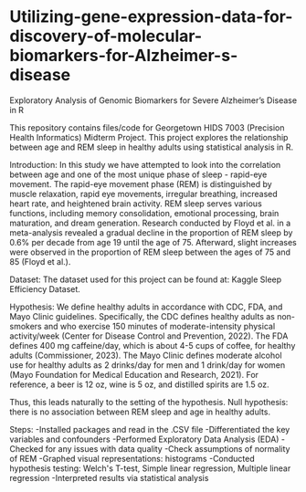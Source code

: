# Utilizing-gene-expression-data-for-discovery-of-molecular-biomarkers-for-Alzheimer-s-disease
Exploratory Analysis of Genomic Biomarkers for  Severe Alzheimer’s Disease in R 

This repository contains files/code for Georgetown HIDS 7003 (Precision Health Informatics) Midterm Project. This project explores the relationship between age and REM sleep in healthy adults using statistical analysis in R.

Introduction:
In this study we have attempted to look into the correlation between age and one of the most unique phase of sleep - rapid-eye movement. The rapid-eye movement phase (REM) is distinguished by muscle relaxation, rapid eye movements, irregular breathing, increased heart rate, and heightened brain activity. REM sleep serves various functions, including memory consolidation, emotional processing, brain maturation, and dream generation. Research conducted by Floyd et al. in a meta-analysis revealed a gradual decline in the proportion of REM sleep by 0.6% per decade from age 19 until the age of 75. Afterward, slight increases were observed in the proportion of REM sleep between the ages of 75 and 85 (Floyd et al.).

Dataset:
The dataset used for this project can be found at: Kaggle Sleep Efficiency Dataset.

Hypothesis:
We define healthy adults in accordance with CDC, FDA, and Mayo Clinic guidelines. Specifically, the CDC defines healthy adults as non-smokers and who exercise 150 minutes of moderate-intensity physical activity/week (Center for Disease Control and Prevention, 2022). The FDA defines 400 mg caffeine/day, which is about 4-5 cups of coffee, for healthy adults (Commissioner, 2023). The Mayo Clinic defines moderate alcohol use for healthy adults as 2 drinks/day for men and 1 drink/day for women (Mayo Foundation for Medical Education and Research, 2021). For reference, a beer is 12 oz, wine is 5 oz, and distilled spirits are 1.5 oz.

Thus, this leads naturally to the setting of the hypothesis. Null hypothesis: there is no association between REM sleep and age in healthy adults.

Steps:
-Installed packages and read in the .CSV file -Differentiated the key variables and confounders -Performed Exploratory Data Analysis (EDA) -Checked for any issues with data quality -Check assumptions of normality of REM -Graphed visual representations: histograms -Conducted hypothesis testing: Welch's T-test, Simple linear regression, Multiple linear regression -Interpreted results via statistical analysis
